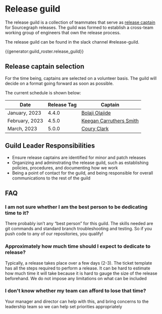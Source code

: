 # Release guild

The release guild is a collection of teammates that serve as [release captain](../dev/process/releases/index.md#release-captain) for Sourcegraph releases. The guild
was formed to establish a cross-team working group of engineers that own the release process.

The release guild can be found in the slack channel #release-guild.

{{generator:guild_roster.release_guild}}

## Release captain selection

For the time being, captains are selected on a volunteer basis. The guild will decide on a format going forward as soon as possible.

The current schedule is shown below:

| Date           | Release Tag | Captain                                                                   |
| -------------- | ----------- | ------------------------------------------------------------------------- |
| January, 2023  | 4.4.0       | [Bolaji Olajide](../../../team/index.md#bolaji-olajide)                   |
| February, 2023 | 4.5.0       | [Keegan Carruthers Smith](../../../team/index.md#keegan-carruthers-smith) |
| March, 2023    | 5.0.0       | [Coury Clark](../../../team/index.md#coury-clark)           |

## Guild Leader Responsibilities

- Ensure release captains are identified for minor and patch releases
- Organizing and adminstrating the release guild, such as establishing policies, procedures, and documenting how we work
- Being a point of contact for the guild, and being responsible for overall communications to the rest of the guild

## FAQ

### I am not sure whether I am the best person to be dedicating time to it?

There probably isn’t any “best person” for this guild. The skills needed are git commands and standard branch troubleshooting and testing. So if you push code to any of our repositories, you qualify!

### Approximately how much time should I expect to dedicate to release?

Typically, a release takes place over a few days (2-3). The ticket template has all the steps required to perform a release. It can be hard to estimate how much time it will take because it is hard to gauge the size of the release beforehand. We do not impose any limitations on what can be included

### I don't know whether my team can afford to lose that time?

Your manager and director can help with this, and bring concerns to the leadership team so we can help set priorities appropriately
